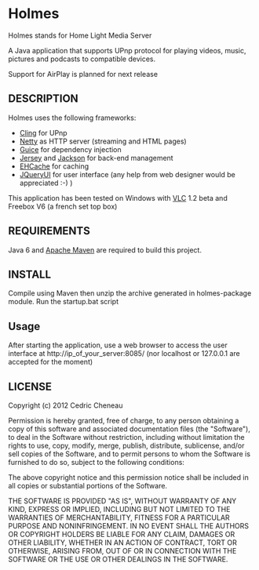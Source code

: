 Holmes
============================

Holmes stands for Home Light Media Server

A Java application that supports UPnp protocol for playing videos, music, pictures and podcasts to compatible devices.

Support for AirPlay is planned for next release

## DESCRIPTION

Holmes uses the following frameworks:

* [Cling](http://teleal.org/projects/cling/) for UPnp
* [Netty](http://www.jboss.org/netty/) as HTTP server (streaming and HTML pages)
* [Guice](http://code.google.com/p/google-guice/) for dependency injection
* [Jersey](http://jersey.java.net/) and [Jackson](http://jackson.codehaus.org/) for back-end management
* [EHCache](http://ehcache.org/) for caching
* [JQueryUI](http://jqueryui.com/) for user interface (any help from web designer would be appreciated :-) )

This application has been tested on Windows with [VLC](http://www.videolan.org/vlc/) 1.2 beta and Freebox V6 (a french set top box)
 
## REQUIREMENTS

Java 6 and [Apache Maven](http://maven.apache.org/) are required to build this project.

## INSTALL

Compile using Maven then unzip the archive generated in holmes-package module.
Run the startup.bat script

## Usage

After starting the application, use a web browser to access the user interface at http://ip_of_your_server:8085/
(nor localhost or 127.0.0.1 are accepted for the moment)


## LICENSE

Copyright (c) 2012 Cedric Cheneau

Permission is hereby granted, free of charge, to any person obtaining a copy
of this software and associated documentation files (the "Software"), to deal
in the Software without restriction, including without limitation the rights
to use, copy, modify, merge, publish, distribute, sublicense, and/or sell
copies of the Software, and to permit persons to whom the Software is
furnished to do so, subject to the following conditions:

The above copyright notice and this permission notice shall be included in
all copies or substantial portions of the Software.

THE SOFTWARE IS PROVIDED "AS IS", WITHOUT WARRANTY OF ANY KIND, EXPRESS OR
IMPLIED, INCLUDING BUT NOT LIMITED TO THE WARRANTIES OF MERCHANTABILITY,
FITNESS FOR A PARTICULAR PURPOSE AND NONINFRINGEMENT. IN NO EVENT SHALL THE
AUTHORS OR COPYRIGHT HOLDERS BE LIABLE FOR ANY CLAIM, DAMAGES OR OTHER
LIABILITY, WHETHER IN AN ACTION OF CONTRACT, TORT OR OTHERWISE, ARISING FROM,
OUT OF OR IN CONNECTION WITH THE SOFTWARE OR THE USE OR OTHER DEALINGS IN
THE SOFTWARE.